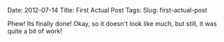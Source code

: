 Date: 2012-07-14
Title: First Actual Post
Tags: 
Slug: first-actual-post

Phew! Its finally done! Okay, so it doesn't look like much, but still, it was quite a bit of work!